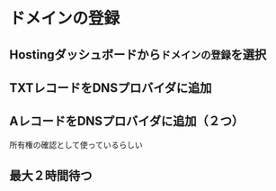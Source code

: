 # ドメインの登録

## Hostingダッシュボードから`ドメインの登録`を選択

## TXTレコードをDNSプロバイダに追加

## AレコードをDNSプロバイダに追加（２つ）
所有権の確認として使っているらしい

## 最大２時間待つ

